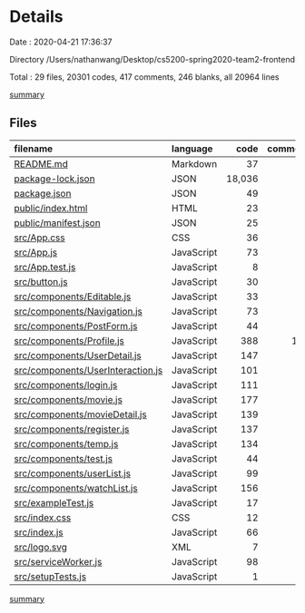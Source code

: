 # Details

Date : 2020-04-21 17:36:37

Directory /Users/nathanwang/Desktop/cs5200-spring2020-team2-frontend

Total : 29 files,  20301 codes, 417 comments, 246 blanks, all 20964 lines

[summary](results.md)

## Files
| filename | language | code | comment | blank | total |
| :--- | :--- | ---: | ---: | ---: | ---: |
| [README.md](/README.md) | Markdown | 37 | 0 | 32 | 69 |
| [package-lock.json](/package-lock.json) | JSON | 18,036 | 0 | 1 | 18,037 |
| [package.json](/package.json) | JSON | 49 | 0 | 1 | 50 |
| [public/index.html](/public/index.html) | HTML | 23 | 23 | 1 | 47 |
| [public/manifest.json](/public/manifest.json) | JSON | 25 | 0 | 1 | 26 |
| [src/App.css](/src/App.css) | CSS | 36 | 0 | 9 | 45 |
| [src/App.js](/src/App.js) | JavaScript | 73 | 90 | 25 | 188 |
| [src/App.test.js](/src/App.test.js) | JavaScript | 8 | 0 | 2 | 10 |
| [src/button.js](/src/button.js) | JavaScript | 30 | 0 | 3 | 33 |
| [src/components/Editable.js](/src/components/Editable.js) | JavaScript | 33 | 12 | 4 | 49 |
| [src/components/Navigation.js](/src/components/Navigation.js) | JavaScript | 73 | 19 | 6 | 98 |
| [src/components/PostForm.js](/src/components/PostForm.js) | JavaScript | 44 | 0 | 7 | 51 |
| [src/components/Profile.js](/src/components/Profile.js) | JavaScript | 388 | 106 | 22 | 516 |
| [src/components/UserDetail.js](/src/components/UserDetail.js) | JavaScript | 147 | 3 | 9 | 159 |
| [src/components/UserInteraction.js](/src/components/UserInteraction.js) | JavaScript | 101 | 0 | 9 | 110 |
| [src/components/login.js](/src/components/login.js) | JavaScript | 111 | 43 | 11 | 165 |
| [src/components/movie.js](/src/components/movie.js) | JavaScript | 177 | 14 | 9 | 200 |
| [src/components/movieDetail.js](/src/components/movieDetail.js) | JavaScript | 139 | 14 | 10 | 163 |
| [src/components/register.js](/src/components/register.js) | JavaScript | 137 | 25 | 13 | 175 |
| [src/components/temp.js](/src/components/temp.js) | JavaScript | 134 | 0 | 17 | 151 |
| [src/components/test.js](/src/components/test.js) | JavaScript | 44 | 13 | 0 | 57 |
| [src/components/userList.js](/src/components/userList.js) | JavaScript | 99 | 2 | 13 | 114 |
| [src/components/watchList.js](/src/components/watchList.js) | JavaScript | 156 | 15 | 14 | 185 |
| [src/exampleTest.js](/src/exampleTest.js) | JavaScript | 17 | 0 | 4 | 21 |
| [src/index.css](/src/index.css) | CSS | 12 | 0 | 2 | 14 |
| [src/index.js](/src/index.js) | JavaScript | 66 | 3 | 6 | 75 |
| [src/logo.svg](/src/logo.svg) | XML | 7 | 0 | 1 | 8 |
| [src/serviceWorker.js](/src/serviceWorker.js) | JavaScript | 98 | 31 | 13 | 142 |
| [src/setupTests.js](/src/setupTests.js) | JavaScript | 1 | 4 | 1 | 6 |

[summary](results.md)